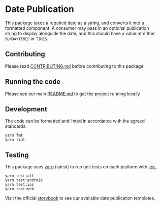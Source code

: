 # Date Publication

This package takes a required date as a string, and converts it into a formatted
component. A consumer may pass in an optional publication string to display
alongside the date, and this should have a value of either `SUNDAYTIMES` or
`TIMES`.

## Contributing

Please read [CONTRIBUTING.md](./CONTRIBUTING.md) before contributing to this
package

## Running the code

Please see our main [README.md](../README.md) to get the project running locally

## Development

The code can be formatted and linted in accordance with the agreed standards.

```
yarn fmt
yarn lint
```

## Testing

This package uses [yarn](https://yarnpkg.com) (latest) to run unit tests on each
platform with [jest](https://facebook.github.io/jest/).

```
yarn test:all
yarn test:android
yarn test:ios
yarn test:web
```

Visit the official
[storybook](hhttp://components.thetimes.co.uk/?knob-Size%20of%20ad%20placeholder%3A=default&selectedKind=Primitives%2FDate%20Publication&selectedStory=standard%20Date%20Publication&full=0&addons=1&stories=1&panelRight=0&addonPanel=storybooks%2Fstorybook-addon-knobs)
to see our available date publication templates.
